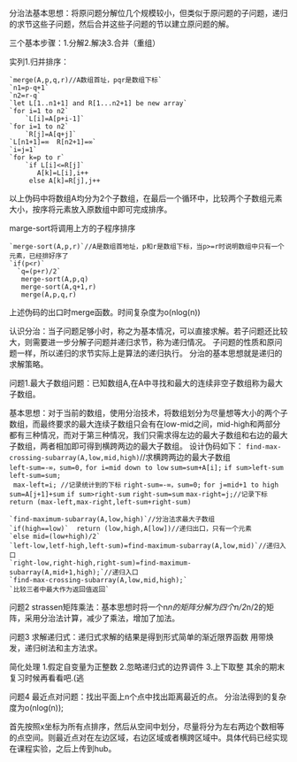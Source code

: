 分治法基本思想：将原问题分解位几个规模较小，但类似于原问题的子问题，递归的求节这些子问题，然后合并这些子问题的节以建立原问题的解。

三个基本步骤：1.分解2.解决3.合并（重组）

实列1.归并排序：

    `merge(A,p,q,r)//A数组首址，pqr是数组下标`
    `n1=p-q+1`
    `n2=r-q`
    `let L[1..n1+1] and R[1...n2+1] be new array`
    `for i=1 to n2`
        `L[i]=A[p+i-1]`
    `for i=1 to n2`
        `R[j]=A[q+j]`
    `L[n1+1]=∞  R[n2+1]=∞`
    `i=j=1`
    `for k=p to r`
        `if L[i]<=R[j]`
           A[k]=L[i],i++
         else A[k]=R[j],j++
以上伪码中将数组A均分为2个子数组，在最后一个循环中，比较两个子数组元素大小，按序将元素放入原数组中即可完成排序。

marge-sort将调用上方的子程序排序

    `merge-sort(A,p,r)`//A是数组首地址，p和r是数组下标，当p>=r时说明数组中只有一个元素，已经排好序了
    `if(p<r)`
      `q=(p+r)/2`
       merge-sort(A,p,q)
       merge-sort(A,q+1,r)
       merge(A,p,q,r)
上述伪码的出口时merge函数。时间复杂度为o(nlog(n))

认识分治：当子问题足够小时，称之为基本情况，可以直接求解。若子问题还比较大，则需要进一步分解子问题并递归求节，称为递归情况。
子问题的性质和原问题一样，所以递归的求节实际上是算法的递归执行。
分治的基本思想就是递归的求解策略。

问题1.最大子数组问题：已知数组A,在A中寻找和最大的连续非空子数组称为最大子数组。

基本思想：对于当前的数组，使用分治技术，将数组划分为尽量想等大小的两个子数组，而最终要求的最大连续子数组只会有在low-mid之间，mid-high和两部分都有三种情况，而对于第三种情况，我们只需求得左边的最大子数组和右边的最大子数组，两者相加即可得到横跨两边的最大子数组。
设计伪码如下：
    `find-max-crossing-subarray(A,low,mid,high)`//求横跨两边的最大子数组      
    `left-sum=-∞，sum=0,`
    `for i=mid down to low`
        `sum=sum+A[i];`
         `if sum>left-sum`
             `left-sum=sum;`              
             ` max-left=i; //记录统计到的下标`
   `right-sum=-∞，sum=0;`
   `for j=mid+1 to high` 
       `sum=A[j+1]+sum`
        `if sum>right-sum`
        `right-sum=sum`
        `max-right=j;//记录下标`
`return (max-left,max-right,left-sum+right-sum)`

    `find-maximum-subarray(A,low,high)`//分治法求最大子数组
    `if(high==low)`  return (low,high,A[low])//递归出口，只有一个元素
    `else mid=(low+high)/2`
    `left-low,letf-high,left-sum)=find-maximum-subarray(A,low,mid)`//递归入口
    `right-low,right-high,right-sum)=find-maximum-subarray(A,mid+1,high);`//递归入口
    `find-max-crossing-subarray(A,low,mid,high);`
    `比较三者中最大作为返回值返回`

问题2 strassen矩阵乘法：基本思想时将一个n*n的矩阵分解为四个n/2*n/2的矩阵，采用分治法计算，减少了乘法，增加了加法。

问题3 求解递归式：递归式求解的结果是得到形式简单的渐近限界函数
用带焕发，递归树法和主方法求。

简化处理 1.假定自变量为正整数 2.忽略递归式的边界调件 3.上下取整
其余的期末复习时候再看看吧.(逃

问题4 最近点对问题：找出平面上n个点中找出距离最近的点。
分治法得到的复杂度为o(nlog(n));

首先按照x坐标为所有点排序，然后从空间中划分，尽量将分为左右两边个数相等的点空间。则最近点对在左边区域，右边区域或者横跨区域中。具体代码已经实现在课程实验，之后上传到hub。